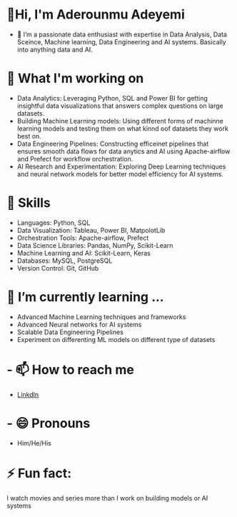 # 👋Hi, I'm Aderounmu Adeyemi
- 👀 I’m a passionate data enthusiast with expertise in Data Analysis, Data Sceince, Machine learning, Data Engineering and AI systems. Basically into anything data and AI.
#  🔭 What I'm working on
-   Data Analytics: Leveraging Python, SQL and Power BI for getting insightful data visualizations that answers complex questions on large datasets.
-   Building Machine Learning models: Using different forms of machinne learning models and testing them on what kinnd oof datasets they work best on.
-   Data Engineering Pipelines: Constructing efficeinet pipelines that ensures smooth data flows for data anytics and AI using Apache-airflow and Prefect for workflow orchestration.
-   AI Research and Experimentation: Exploring Deep Learning techniques and neural network models for better model efficiency for AI systems.
#  📌 Skills  
- Languages: Python, SQL
- Data Visualization: Tableau, Power BI, MatpolotLib
- Orchestration Tools: Apache-airflow, Prefect
- Data Science Libraries: Pandas, NumPy, Scikit-Learn
- Machine Learning and AI: Scikit-Learn, Keras
- Databases: MySQL, PostgreSQL
- Version Control: Git, GitHub
#  🌱 I’m currently learning ...
- Advanced Machine Learning techniques and frameworks
- Advanced Neural networks for AI systems
- Scalable Data Engineering Pipelines
- Experiment on differenting ML models on different type of datasets
# - 📫 How to reach me
- [LinkdIn](https://www.linkedin.com/in/adeyemi-aderounmu/)
# - 😄 Pronouns
- Him/He/His
# ⚡ Fun fact:
I watch movies and series more than I work on building models or AI systems

<!---
DarkKnight845/DarkKnight845 is a ✨ special ✨ repository because its `README.md` (this file) appears on your GitHub profile.
You can click the Preview link to take a look at your changes.
--->
